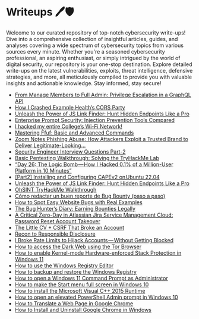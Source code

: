 # Writeups 🖊️🛡️
Welcome to our curated repository of top-notch cybersecurity write-ups! Dive into a comprehensive collection of insightful articles, guides, and analyses covering a wide spectrum of cybersecurity topics from various sources every minute. Whether you're a seasoned cybersecurity professional, an aspiring enthusiast, or simply intrigued by the world of digital security, our repository is your one-stop destination. Explore detailed write-ups on the latest vulnerabilities, exploits, threat intelligence, defensive strategies, and more, all meticulously compiled to provide you with valuable insights and actionable knowledge. Stay informed, stay secure!
<!-- WRITEUPS:START -->
- [From Manage Members to Full Admin: Privilege Escalation in a GraphQL API](https://medium.com/@bassemwanies2002/from-manage-members-to-full-admin-privilege-escalation-in-a-graphql-api-b58699829d6e?source=rss------bug_bounty_writeup-5)
- [How I Crashed Example Health’s CORS Party](https://infosecwriteups.com/how-i-crashed-example-healths-cors-party-5b64a897be5a?source=rss------bug_bounty_writeup-5)
- [Unleash the Power of JS Link Finder: Hunt Hidden Endpoints Like a Pro](https://infosecwriteups.com/unleash-the-power-of-js-link-finder-hunt-hidden-endpoints-like-a-pro-deb77530155f?source=rss----7b722bfd1b8d---4)
- [Enterprise Prompt Security: Injection Prevention Tools Compared](https://infosecwriteups.com/enterprise-prompt-security-injection-prevention-tools-compared-22b08a683c8b?source=rss----7b722bfd1b8d---4)
- [I hacked my entire College’s Wi-Fi Network!](https://infosecwriteups.com/i-hacked-my-entire-colleges-wi-fi-network-2869e7e77077?source=rss----7b722bfd1b8d---4)
- [Mastering Ffuf: Basic and Advanced Commands](https://infosecwriteups.com/mastering-ffuf-basic-and-advanced-commands-60e53bdbffc7?source=rss----7b722bfd1b8d---4)
- [Zoom Notes Phishing Abuse: How Attackers Exploit a Trusted Brand to Deliver Legitimate-Looking…](https://infosecwriteups.com/zoom-notes-phishing-abuse-how-attackers-exploit-a-trusted-brand-to-deliver-legitimate-looking-67bd6f87b8c9?source=rss----7b722bfd1b8d---4)
- [Security Engineer Interview Questions Part-2](https://infosecwriteups.com/security-engineer-interview-questions-part-2-0bdd5fbf3a52?source=rss----7b722bfd1b8d---4)
- [Basic Pentesting Walkthrough: Solving the TryHackMe Lab](https://infosecwriteups.com/basic-pentesting-walkthrough-solving-the-tryhackme-lab-235af4cf8d3b?source=rss----7b722bfd1b8d---4)
- [“Day 26: The Logic Bomb — How I Hacked 0.1% of a Million-User Platform in 10 Minutes”](https://infosecwriteups.com/day-26-the-logic-bomb-how-i-hacked-0-1-of-a-million-user-platform-in-10-minutes-7dcb23f488cb?source=rss----7b722bfd1b8d---4)
- [[Part2] Installing and Configuring CAPEv2 on Ubuntu 22.04](https://infosecwriteups.com/building-capev2-automated-malware-analysis-sandbox-part-2-0c47e4b5cbcd?source=rss----7b722bfd1b8d---4)
- [Unleash the Power of JS Link Finder: Hunt Hidden Endpoints Like a Pro](https://infosecwriteups.com/unleash-the-power-of-js-link-finder-hunt-hidden-endpoints-like-a-pro-deb77530155f?source=rss------bug_bounty_writeup-5)
- [OhSINT TryHackMe Walkthrough](https://infosecwriteups.com/ohsint-tryhackme-walkthrough-251dc6096f66?source=rss----7b722bfd1b8d---4)
- [Cómo redactar un buen reporte de Bug Bounty &lpar;paso a paso&rpar;](https://gorkaaa.medium.com/c%C3%B3mo-redactar-un-buen-reporte-de-bug-bounty-paso-a-paso-288016837dff?source=rss------bug_bounty_writeup-5)
- [How to Spot Easy Website Bugs with Real Examples](https://osintteam.blog/how-to-spot-easy-website-bugs-with-real-examples-2507f6688e25?source=rss------bug_bounty_writeup-5)
- [The Bug Hunter’s Diary: Earning Bounties Legally](https://darkpurple.medium.com/the-bug-hunters-diary-earning-bounties-legally-f0549bb6d395?source=rss------bug_bounty_writeup-5)
- [A Critical Zero-Day in Atlassian Jira Service Management Cloud: Password Reset Account Takeover](https://medium.com/@MoSalah11/a-critical-zero-day-in-atlassian-jira-service-management-cloud-password-reset-account-takeover-1903cbb8bd31?source=rss------bug_bounty_writeup-5)
- [The Little CV + CSRF That Broke an Account](https://0onoproblem.medium.com/the-little-cv-csrf-that-broke-an-account-3c0abbc08597?source=rss------bug_bounty_writeup-5)
- [Recon to Responsible Disclosure](https://saurabh-jain.medium.com/recon-to-responsible-disclosure-ee3d308a3b69?source=rss------bug_bounty_writeup-5)
- [I Broke Rate Limits to Hijack Accounts — Without Getting Blocked](https://teamdh49.medium.com/i-broke-rate-limits-to-hijack-accounts-without-getting-blocked-d06bbdfd836a?source=rss------bug_bounty_writeup-5)
- [How to access the Dark Web using the Tor Browser](https://www.bleepingcomputer.com/tutorials/how-to-access-the-dark-web-using-the-tor-browser/)
- [How to enable Kernel-mode Hardware-enforced Stack Protection in Windows 11](https://www.bleepingcomputer.com/tutorials/how-to-enable-kernel-mode-hardware-enforced-stack-protection-in-windows-11/)
- [How to use the Windows Registry Editor](https://www.bleepingcomputer.com/tutorials/how-to-use-the-windows-registry-editor/)
- [How to backup and restore the Windows Registry](https://www.bleepingcomputer.com/tutorials/how-to-backup-and-restore-the-windows-registry/)
- [How to open a Windows 11 Command Prompt as Administrator](https://www.bleepingcomputer.com/tutorials/how-to-open-a-windows-11-command-prompt-as-administrator/)
- [How to make the Start menu full screen in Windows 10](https://www.bleepingcomputer.com/tutorials/how-to-make-the-start-menu-full-screen-in-windows-10/)
- [How to install the Microsoft Visual C++ 2015 Runtime](https://www.bleepingcomputer.com/tutorials/how-to-install-the-microsoft-visual-c-2015-runtime/)
- [How to open an elevated PowerShell Admin prompt in Windows 10](https://www.bleepingcomputer.com/tutorials/how-to-open-an-elevated-powershell-admin-prompt-in-windows-10/)
- [How to Translate a Web Page in Google Chrome](https://www.bleepingcomputer.com/tutorials/how-to-translate-a-web-page-in-google-chrome/)
- [How to Install and Uninstall Google Chrome in Windows](https://www.bleepingcomputer.com/tutorials/how-to-install-and-uninstall-google-chrome-in-windows/)
<!-- WRITEUPS:END -->
